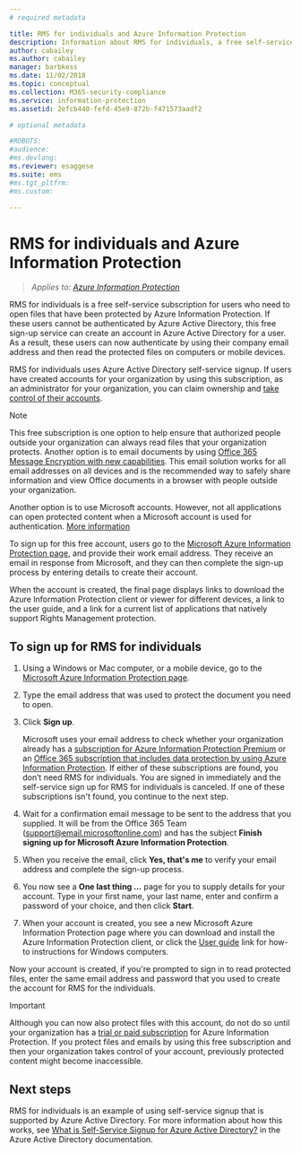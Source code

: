 ```yaml
---
# required metadata

title: RMS for individuals and Azure Information Protection
description: Information about RMS for individuals, a free self-service subscription for users who have been sent protected files, but these users cannot be authenticated because their IT department does not manage an account for them in Azure. 
author: cabailey
ms.author: cabailey
manager: barbkess
ms.date: 11/02/2018
ms.topic: conceptual
ms.collection: M365-security-compliance
ms.service: information-protection
ms.assetid: 2efcb440-fefd-45e9-872b-f471573aadf2

# optional metadata

#ROBOTS:
#audience:
#ms.devlang:
ms.reviewer: esaggese
ms.suite: ems
#ms.tgt_pltfrm:
#ms.custom:

---
```


# RMS for individuals and Azure Information Protection

>*Applies to: [Azure Information Protection](https://azure.microsoft.com/pricing/details/information-protection)*

RMS for individuals is a free self-service subscription for users who need to open files that have been protected by Azure Information Protection. If these users cannot be authenticated by Azure Active Directory, this free sign-up service can create an account in Azure Active Directory for a user. As a result, these users can now authenticate by using their company email address and then read the protected files on computers or mobile devices.

RMS for individuals uses Azure Active Directory self-service signup. If users have created accounts for your organization by using this subscription, as an administrator for your organization, you can claim ownership and [take control of their accounts](/azure/active-directory/users-groups-roles/domains-admin-takeover#external-admin-takeover). 


> [!NOTE]
> This free subscription is one option to help ensure that authorized people outside your organization can always read files that your organization protects. Another option is to email documents by using [Office 365 Message Encryption with new capabilities](https://support.office.com/article/7ff0c040-b25c-4378-9904-b1b50210d00e). This email solution works for all email addresses on all devices and is the recommended way to safely share information and view Office documents in a browser with people outside your organization.
> 
> Another option is to use Microsoft accounts. However, not all applications can open protected content when a Microsoft account is used for authentication. [More information](secure-collaboration-documents.md#supported-scenarios-for-opening-protected-documents) 

To sign up for this free account, users go to the [Microsoft Azure Information Protection page](https://aka.ms/rms-signup), and provide their work email address. They receive an email in response from Microsoft, and they can then complete the sign-up process by entering details to create their account. 

When the account is created, the final page displays links to download the Azure Information Protection client or viewer for different devices, a link to the user guide, and a link for a current list of applications that natively support Rights Management protection. 

## To sign up for RMS for individuals

1. Using a Windows or Mac computer, or a mobile device, go to the [Microsoft Azure Information Protection page](https://aka.ms/rms-signup).

2. Type the email address that was used to protect the document you need to open.

3. Click **Sign up**.

    Microsoft uses your email address to check whether your organization already has a [subscription for Azure Information Protection Premium](https://www.microsoft.com/cloud-platform/azure-information-protection-pricing) or an [Office 365 subscription that includes data protection by using Azure Information Protection](https://download.microsoft.com/download/E/C/F/ECF42E71-4EC0-48FF-AA00-577AC14D5B5C/Azure_Information_Protection_licensing_datasheet_EN-US.pdf). If either of these subscriptions are found, you don’t need RMS for individuals. You are signed in immediately and the self-service sign up for RMS for individuals is canceled. If one of these subscriptions isn't found, you continue to the next step.

4. Wait for a confirmation email message to be sent to the address that you supplied. It will be from the Office 365 Team (support@email.microsoftonline.com) and has the subject **Finish signing up for Microsoft Azure Information Protection**.

5. When you receive the email, click **Yes, that's me** to verify your email address and complete the sign-up process.

6. You now see a **One last thing ...** page for you to supply details for your account. Type in your first name, your last name, enter and confirm a password of your choice, and then click **Start**.

7. When your account is created, you see a new Microsoft Azure Information Protection page where you can download and install the Azure Information Protection client, or click the [User guide](./rms-client/client-user-guide.md) link for how-to instructions for Windows computers.

Now your account is created, if you're prompted to sign in to read protected files, enter the same email address and password that you used to create the account for RMS for the individuals.

> [!IMPORTANT]
> Although you can now also protect files with this account, do not do so until your organization has a [trial or paid subscription](https://azure.microsoft.com/pricing/details/information-protection/) for Azure Information Protection. If you protect files and emails by using this free subscription and then your organization takes control of your account, previously protected content might become inaccessible.


## Next steps
RMS for individuals is an example of using self-service signup that is supported by Azure Active Directory. For more information about how this works, see [What is Self-Service Signup for Azure Active Directory?](/azure/active-directory/users-groups-roles/directory-self-service-signup) in the Azure Active Directory documentation.

